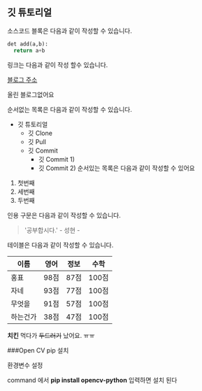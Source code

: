 ## 깃 튜토리얼

소스코드 블록은 다음과 같이 작성할 수 있습니다.

```python
det add(a,b):
  return a+b
```

링크는 다음과 같이 작성 할수 있습니다.

[블로그 주소](https://blog.naver.com/)

올린 블로그없어요 

순서없는 목록은 다음과 같이 작성할 수 있습니다.

* 깃 튜토리얼
  * 깃 Clone
  * 깃 Pull
  * 깃 Commit
    * 깃 Commit 1)
    * 깃 Commit 2)
순서있는 목록은 다음과 같이 작성할 수 있어요  

1. 첫번째
3. 세번째
2. 두번째

인용 구문은 다음과 같이 작성할 수 있습니다.

> '공부합시다.' - 성현 -

테이블은 다음과 같이 작성할 수 있습니다.

이름|영어|정보|수학
---|---|---|---|
홍표|98점|87점|100점|
자네|93점|77점|100점|
무엇을|91점|57점|100점|
하는건가|38점|47점|100점|

**치킨** 먹다가 ~~두드러기~~ 났어요. ㅠㅠ

###Open CV  pip 설치

환경변수 설정

command 에서 
**pip install opencv-python** 입력하면 설치 된다
